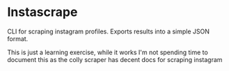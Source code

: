 Instascrape
===========

CLI for scraping instagram profiles. Exports results into a simple JSON format.

This is just a learning exercise, while it works I'm not spending time to document this
as the colly scraper has decent docs for scraping instagram
